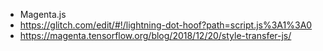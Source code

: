 - Magenta.js 
 - https://glitch.com/edit/#!/lightning-dot-hoof?path=script.js%3A1%3A0
 - https://magenta.tensorflow.org/blog/2018/12/20/style-transfer-js/
